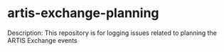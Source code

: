 # artis-exchange-planning

Description: This repository is for logging issues related to planning the ARTIS Exchange events
